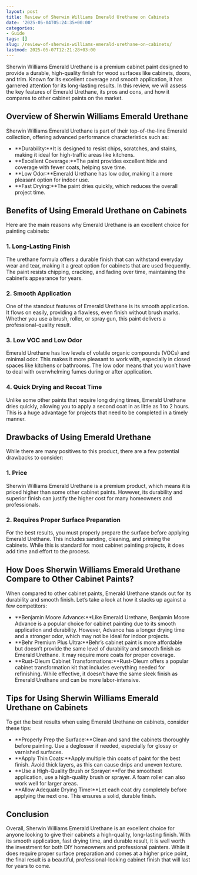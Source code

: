 ```yaml
---
layout: post
title: Review of Sherwin Williams Emerald Urethane on Cabinets
date: '2025-05-04T05:24:35+00:00'
categories:
- Guide
tags: []
slug: /review-of-sherwin-williams-emerald-urethane-on-cabinets/
lastmod: 2025-05-07T12:21:28+03:00
---
```


Sherwin Williams Emerald Urethane is a premium cabinet paint designed to provide a durable, high-quality finish for wood surfaces like cabinets, doors, and trim. Known for its excellent coverage and smooth application, it has garnered attention for its long-lasting results. In this review, we will assess the key features of Emerald Urethane, its pros and cons, and how it compares to other cabinet paints on the market.
## Overview of Sherwin Williams Emerald Urethane
Sherwin Williams Emerald Urethane is part of their top-of-the-line Emerald collection, offering advanced performance characteristics such as:
- **Durability:**It is designed to resist chips, scratches, and stains, making it ideal for high-traffic areas like kitchens.
- **Excellent Coverage:**The paint provides excellent hide and coverage with fewer coats, helping save time.
- **Low Odor:**Emerald Urethane has low odor, making it a more pleasant option for indoor use.
- **Fast Drying:**The paint dries quickly, which reduces the overall project time.
## Benefits of Using Emerald Urethane on Cabinets
Here are the main reasons why Emerald Urethane is an excellent choice for painting cabinets:
### 1. Long-Lasting Finish
The urethane formula offers a durable finish that can withstand everyday wear and tear, making it a great option for cabinets that are used frequently. The paint resists chipping, cracking, and fading over time, maintaining the cabinet’s appearance for years.
### 2. Smooth Application
One of the standout features of Emerald Urethane is its smooth application. It flows on easily, providing a flawless, even finish without brush marks. Whether you use a brush, roller, or spray gun, this paint delivers a professional-quality result.
### 3. Low VOC and Low Odor
Emerald Urethane has low levels of volatile organic compounds (VOCs) and minimal odor. This makes it more pleasant to work with, especially in closed spaces like kitchens or bathrooms. The low odor means that you won’t have to deal with overwhelming fumes during or after application.
### 4. Quick Drying and Recoat Time
Unlike some other paints that require long drying times, Emerald Urethane dries quickly, allowing you to apply a second coat in as little as 1 to 2 hours. This is a huge advantage for projects that need to be completed in a timely manner.
## Drawbacks of Using Emerald Urethane
While there are many positives to this product, there are a few potential drawbacks to consider:
### 1. Price
Sherwin Williams Emerald Urethane is a premium product, which means it is priced higher than some other cabinet paints. However, its durability and superior finish can justify the higher cost for many homeowners and professionals.
### 2. Requires Proper Surface Preparation
For the best results, you must properly prepare the surface before applying Emerald Urethane. This includes sanding, cleaning, and priming the cabinets. While this is standard for most cabinet painting projects, it does add time and effort to the process.
## How Does Sherwin Williams Emerald Urethane Compare to Other Cabinet Paints?
When compared to other cabinet paints, Emerald Urethane stands out for its durability and smooth finish. Let’s take a look at how it stacks up against a few competitors:
- **Benjamin Moore Advance:**Like Emerald Urethane, Benjamin Moore Advance is a popular choice for cabinet painting due to its smooth application and durability. However, Advance has a longer drying time and a stronger odor, which may not be ideal for indoor projects.
- **Behr Premium Plus Ultra:**Behr’s cabinet paint is more affordable but doesn’t provide the same level of durability and smooth finish as Emerald Urethane. It may require more coats for proper coverage.
- **Rust-Oleum Cabinet Transformations:**Rust-Oleum offers a popular cabinet transformation kit that includes everything needed for refinishing. While effective, it doesn’t have the same sleek finish as Emerald Urethane and can be more labor-intensive.
## Tips for Using Sherwin Williams Emerald Urethane on Cabinets
To get the best results when using Emerald Urethane on cabinets, consider these tips:
- **Properly Prep the Surface:**Clean and sand the cabinets thoroughly before painting. Use a deglosser if needed, especially for glossy or varnished surfaces.
- **Apply Thin Coats:**Apply multiple thin coats of paint for the best finish. Avoid thick layers, as this can cause drips and uneven texture.
- **Use a High-Quality Brush or Sprayer:**For the smoothest application, use a high-quality brush or sprayer. A foam roller can also work well for larger areas.
- **Allow Adequate Drying Time:**Let each coat dry completely before applying the next one. This ensures a solid, durable finish.
## Conclusion
Overall, Sherwin Williams Emerald Urethane is an excellent choice for anyone looking to give their cabinets a high-quality, long-lasting finish. With its smooth application, fast drying time, and durable result, it is well worth the investment for both DIY homeowners and professional painters. While it does require proper surface preparation and comes at a higher price point, the final result is a beautiful, professional-looking cabinet finish that will last for years to come.
